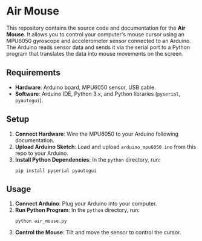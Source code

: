 <!DOCTYPE html>
<html>
<head>
  <title>Air Mouse</title>
</head>
<body>

<h1>Air Mouse</h1>

<p>This repository contains the source code and documentation for the <strong>Air Mouse</strong>. It allows you to control your computer's mouse cursor using an MPU6050 gyroscope and accelerometer sensor connected to an Arduino. The Arduino reads sensor data and sends it via the serial port to a Python program that translates the data into mouse movements on the screen.
</p>

<h2>Requirements</h2>

<ul>
  <li><strong>Hardware</strong>: Arduino board, MPU6050 sensor, USB cable.</li>
  <li><strong>Software</strong>: Arduino IDE, Python 3.x, and Python libraries (<code>pyserial</code>, <code>pyautogui</code>).</li>
</ul>

<h2>Setup</h2>

<ol>
  <li><strong>Connect Hardware</strong>: Wire the MPU6050 to your Arduino following documentation.</li>
  <li><strong>Upload Arduino Sketch</strong>: Load and upload <code>arduino_mpu6050.ino</code> from this repo to your Arduino.</li>
  <li><strong>Install Python Dependencies</strong>: In the <code>python</code> directory, run:
    <pre><code>pip install pyserial pyautogui</code></pre>
  </li>
</ol>

<h2>Usage</h2>

<ol>
  <li><strong>Connect Arduino</strong>: Plug your Arduino into your computer.</li>
  <li><strong>Run Python Program</strong>: In the <code>python</code> directory, run:
    <pre><code>python air_mouse.py</code></pre>
  </li>
  <li><strong>Control the Mouse</strong>: Tilt and move the sensor to control the cursor.</li>
</ol>